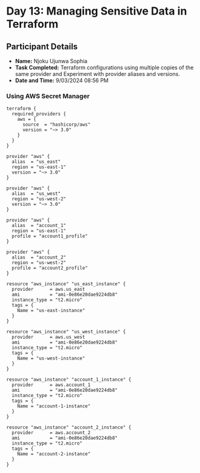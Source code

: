 # Day 13: Managing Sensitive Data in Terraform


## Participant Details

- **Name:** Njoku Ujunwa Sophia
- **Task Completed:** Terraform configurations using multiple copies of the same provider and Experiment with provider aliases and versions.
- **Date and Time:** 9/03/2024 08:56 PM 

### Using AWS Secret Manager

```hcl
terraform {
  required_providers {
    aws = {
      source  = "hashicorp/aws"
      version = "~> 3.0"
    }
  }
}

provider "aws" {
  alias  = "us_east"
  region = "us-east-1"
  version = "~> 3.0"
}

provider "aws" {
  alias  = "us_west"
  region = "us-west-2"
  version = "~> 3.0"
}

provider "aws" {
  alias  = "account_1"
  region = "us-east-1"
  profile = "account1_profile"
}

provider "aws" {
  alias  = "account_2"
  region = "us-west-2"
  profile = "account2_profile"
}

resource "aws_instance" "us_east_instance" {
  provider      = aws.us_east
  ami           = "ami-0e86e20dae9224db8"
  instance_type = "t2.micro"
  tags = {
    Name = "us-east-instance"
  }
}

resource "aws_instance" "us_west_instance" {
  provider      = aws.us_west
  ami           = "ami-0e86e20dae9224db8"
  instance_type = "t2.micro"
  tags = {
    Name = "us-west-instance"
  }
}

resource "aws_instance" "account_1_instance" {
  provider      = aws.account_1
  ami           = "ami-0e86e20dae9224db8"
  instance_type = "t2.micro"
  tags = {
    Name = "account-1-instance"
  }
}

resource "aws_instance" "account_2_instance" {
  provider      = aws.account_2
  ami           = "ami-0e86e20dae9224db8"
  instance_type = "t2.micro"
  tags = {
    Name = "account-2-instance"
  }
}
```
